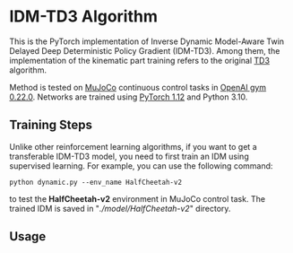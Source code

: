 # IDM-TD3 Algorithm

This is the PyTorch implementation of Inverse Dynamic Model-Aware Twin Delayed Deep Deterministic Policy Gradient (IDM-TD3). Among them, the implementation of the kinematic part training refers to the original [TD3](https://github.com/sfujim/TD3) algorithm.

Method is tested on [MuJoCo](http://www.mujoco.org/) continuous control tasks in [OpenAI gym 0.22.0](https://github.com/openai/gym). Networks are trained using [PyTorch 1.12](https://github.com/pytorch/pytorch) and Python 3.10.

## Training Steps

Unlike other reinforcement learning algorithms, if you want to get a transferable IDM-TD3 model, you need to first train an IDM using supervised learning. For example, you can use the following command:

```
python dynamic.py --env_name HalfCheetah-v2
```

to test the **HalfCheetah-v2** environment in MuJoCo control task. The trained IDM is saved in "*./model/HalfCheetah-v2*" directory.



## Usage

